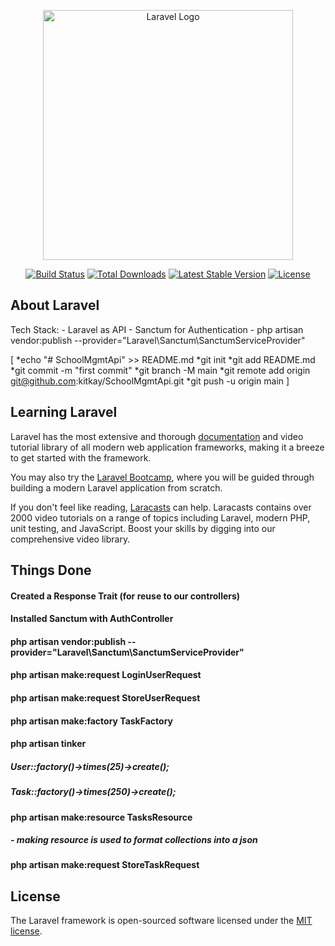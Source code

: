 <p align="center"><a href="https://laravel.com" target="_blank"><img src="https://raw.githubusercontent.com/laravel/art/master/logo-lockup/5%20SVG/2%20CMYK/1%20Full%20Color/laravel-logolockup-cmyk-red.svg" width="400" alt="Laravel Logo"></a></p>

<p align="center">
<a href="https://travis-ci.org/laravel/framework"><img src="https://travis-ci.org/laravel/framework.svg" alt="Build Status"></a>
<a href="https://packagist.org/packages/laravel/framework"><img src="https://img.shields.io/packagist/dt/laravel/framework" alt="Total Downloads"></a>
<a href="https://packagist.org/packages/laravel/framework"><img src="https://img.shields.io/packagist/v/laravel/framework" alt="Latest Stable Version"></a>
<a href="https://packagist.org/packages/laravel/framework"><img src="https://img.shields.io/packagist/l/laravel/framework" alt="License"></a>
</p>

## About Laravel

Tech Stack:
    - Laravel as API
    - Sanctum for Authentication
    - php artisan vendor:publish --provider="Laravel\Sanctum\SanctumServiceProvider"

[
    *echo "# SchoolMgmtApi" >> README.md
    *git init
    *git add README.md
    *git commit -m "first commit"
    *git branch -M main
    *git remote add origin git@github.com:kitkay/SchoolMgmtApi.git
    *git push -u origin main
]
## Learning Laravel

Laravel has the most extensive and thorough [documentation](https://laravel.com/docs) and video tutorial library of all modern web application frameworks, making it a breeze to get started with the framework.

You may also try the [Laravel Bootcamp](https://bootcamp.laravel.com), where you will be guided through building a modern Laravel application from scratch.

If you don't feel like reading, [Laracasts](https://laracasts.com) can help. Laracasts contains over 2000 video tutorials on a range of topics including Laravel, modern PHP, unit testing, and JavaScript. Boost your skills by digging into our comprehensive video library.

## Things Done

#### Created a Response Trait (for reuse to our controllers)
#### Installed Sanctum with AuthController
#### php artisan vendor:publish --provider="Laravel\Sanctum\SanctumServiceProvider"
#### php artisan make:request LoginUserRequest

#### php artisan make:request StoreUserRequest
#### php artisan make:factory TaskFactory
#### php artisan tinker
##### User::factory()->times(25)->create();
##### Task::factory()->times(250)->create();

#### php artisan make:resource TasksResource
##### - making resource is used to format collections into a json
#### php artisan make:request StoreTaskRequest
## License

The Laravel framework is open-sourced software licensed under the [MIT license](https://opensource.org/licenses/MIT).
